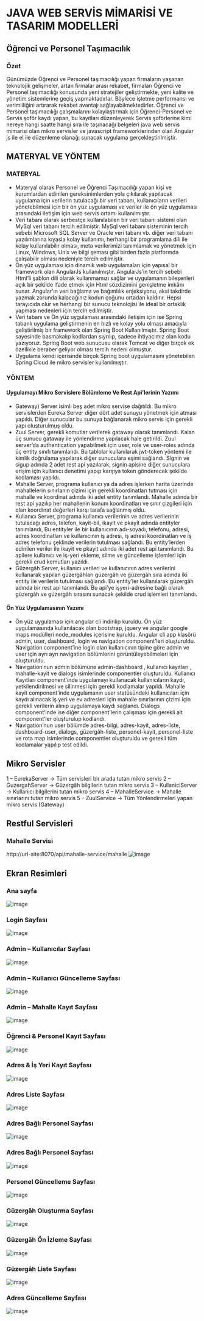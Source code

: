 # JAVA WEB SERVİS MİMARİSİ VE TASARIM MODELLERİ
## Öğrenci ve Personel Taşımacılık
### Özet
Günümüzde Öğrenci ve Personel taşımacılığı yapan firmaların yaşanan teknolojik gelişmeler, artan firmalar arası rekabet, firmaları Öğrenci ve Personel taşımacılığı konusunda yeni stratejiler geliştirmekte, yeni kalite ve yönetim sistemlerine geçiş yapmaktadırlar. Böylece işletme performansı ve verimliliğini artırarak rekabet avantajı sağlayabilmektedirler. Öğrenci ve Personel taşımacılığı çalışmalarını kolaylaştırmak için Öğrenci-Personel ve Servis şoför kaydı yapan, bu kayıtları düzenleyerek Servis şoförlerine kimi nereye hangi saatte hangi sıra ile taşınacağı belgeleri java web servis mimarisi olan mikro servisler ve javascript frameworklerinden olan Angular js ile el ile düzenleme olanağı sunacak uygulama gerçekleştirilmiştir.
## MATERYAL VE YÖNTEM
### MATERYAL
* Materyal olarak Personel ve Öğrenci Taşımacılığı yapan kişi ve kurumlardan edinilen gereksinimlerden yola çıkılarak yapılacak uygulama için verilerin tutulacağı bir veri tabanı, kullanıcıların verileri yönetebilmesi için bir ön yüz uygulaması ve veriler ile ön yüz uygulaması arasındaki iletişim için web servis ortamı kullanılmıştır.
* Veri tabanı olarak serbestçe kullanılabilen bir veri tabanı sistemi olan MySql veri tabanı tercih edilmiştir. MySql veri tabanı sisteminin tercih sebebi Microsoft SQL Server ve Oracle veri tabanı vb. diğer veri tabanı yazılımlarına kıyasla kolay kullanımı, herhangi bir programlama dili ile kolay kullanılabilir olması, meta verilerimizi tanımlamak ve yönetmek için Linux, Windows, Unix ve bilgi şeması gibi birden fazla platformda çalışabilir olması nedeniyle tercih edilmiştir.
* Ön yüz uygulaması için dinamik web uygulamaları için yapısal bir framework olan AngularJs kullanılmıştır. AngularJs’in tercih sebebi Html’li şablon dili olarak kullanmamızı sağlar ve uygulamanın bileşenleri açık bir şekilde ifade etmek için Html sözdizimini genişletme imkânı sunar. Angular'ın veri bağlama ve bağımlılık enjeksiyonu, aksi takdirde yazmak zorunda kalacağınız kodun çoğunu ortadan kaldırır. Hepsi tarayıcıda olur ve herhangi bir sunucu teknolojisi ile ideal bir ortaklık yapması nedenleri için tercih edilmiştir.
* Veri tabanı ve Ön yüz uygulaması arasındaki iletişim için ise Spring tabanlı uygulama geliştirmenin en hızlı ve kolay yolu olması amacıyla geliştirilmiş bir framework olan Spring Boot Kullanılmıştır. Spring Boot sayesinde basmakalıp kodlardan sıyrılıp, sadece ihtiyacımız olan kodu yazıyoruz. Spring Boot web sunucusu olarak Tomcat ve diğer birçok ek özellikle beraber geliyor olması tercih nedeni olmuştur.
* Uygulama kendi içerisinde birçok Spring boot uygulamasını yönetebilen Spring Cloud ile mikro servisler kullanılmıştır.
### YÖNTEM
#### Uygulamayı Mikro Servislere Bölümleme Ve Rest Api’lerinin Yazımı
* Gateway) Server isimli beş adet mikro servise dağıtıldı. Bu mikro servislerden Eureka Server diğer dört adet sunuyu yönetmek için atması yapıldı. Diğer sunucular bu sunuya bağlanarak mikro servis için gerekli yapı oluşturulmuş oldu.
* Zuul Server, gerekli komutlar verilerek gataway olarak tanımlandı. Kalan üç sunucu gataway ile yönlendirme yapılacak hale getirildi. Zuul server’da authentication yapabilmek için user, role ve user-roles adında üç entity sınıfı tanımlandı. Bu tablolar kullanılarak jwt-token yöntemi ile kimlik doğrulama yapılarak diğer sunuculara eşimi sağlandı. Signin ve sigup adında 2 adet rest api yazılarak, signin apisine diğer sunuculara erişim için kullanıcı denetimi yapıp karşıya token gönderecek şekilde kodlaması yapıldı.
* Mahalle Server, programa kullanıcı ya da adres işlerken harita üzerinde mahallelerin sınırlanın çizimi için gerekli koordinatları tutması için mahalle ve koordinat adında iki adet entity tanımlandı. Mahalle adında bir rest api yazılıp her mahallenin konum koordinatları ve sınır çizgileri için olan koordinat değerleri karşı tarafa sağlanmış oldu.
* Kullanıcı Server, programa kullanıcı verilerinin ve adres verilerinin tutulacağı adres, telefon, kayit-bil, ikayit ve pkayit adında entityler tanımlandı, Bu entityler ile bir kullanıcının adı-soyadı, telefonu, adresi, adres koordinatları ve kullanıcının iş adresi, iş adresi koordinatları ve iş adres telefonu şeklinde verilerin tutulması sağlandı. Bu entity’lerden edinilen veriler ile ikayit ve pkayit adında iki adet rest api tanımlandı. Bu apilere kullanıcı ve iş-yeri ekleme, silme ve güncelleme işlemleri için gerekli crud komutları yazıldı.
* Güzergâh Server, kullanıcı verileri ve kullanıcının adres verilerini kullanarak yapılan güzergâhları güzergâh ve güzergâh sıra adında iki entity ile verilerin tutulması sağlandı. Bu entity’ler kullanılarak güzergâh adında bir rest api tanımlandı. Bu api’ye işyeri-adresine bağlı olarak güzergâh ve güzergâh sırasını sunacak şekilde crud işlemleri tanımlandı.
#### Ön Yüz Uygulamasının Yazımı
* Ön yüz uygulaması için angular cli indirilip kuruldu. Ön yüz uygulamasında kullanılacak olan bootstrap, jquery ve angular google maps modülleri node_modules içerisine kuruldu.
Angular cli app klasörü admin, user, dashboard, login ve navigation component’leri oluşturuldu. Navigation component’ine login olan kullanıcının tipine göre admin ve user için ayrı ayrı navigation bölümlerini görüntüleyebilmeleri için oluşturuldu.
* Navigation’nun admin bölümüne admin-dashboard , kullanıcı kayıtları , mahalle-kayit ve dialogs isimlerinde componentler oluşturuldu. Kullanıcı Kayıtları component’inde uygulamayı kullanacak kullanıcıların kaydı, yetkilendirilmesi ve silinmesi için gerekli kodlamalar yapıldı. Mahalle kayit component’inde uygulamanın user statüsündeki kullanıcıları için kaydı alınacak iş yeri ve ev adresleri için mahalle sınırlarının çizimi için gerekli verilerin alınıp uygulamaya kaydı sağlandı. Dialogs component’inde ise diğer component’lerin çalışması için gerekli alt component’ler oluşturulup kodlandı. 
* Navigation’nun user bölümde adres-bilgi, adres-kayit, adres-liste, dashboard-user, dialogs, güzergâh-liste, personel-kayit, personel-liste ve rota map isimlerinde componentler oluşturuldu ve gerekli tüm kodlamalar yapılıp test edildi.

## Mikro Servisler
1 – EurekaServer -> Tüm servisleri bir arada tutan mikro servis
2 – GuzergahServer -> Güzergâh bilgilerin tutan mikro servis
3 – KullaniciServer -> Kullanıcı bilgilerini tutan mikro servis
4 – MahalleService -> Mahalle sınırlarını tutan mikro servis
5 – ZuulService -> Tüm Yönlendirmeleri yapan mikro servis (Gateway)

## Restful Servisleri

### Mahalle Servisi
http://url-site:8070/api/mahalle-service/mahalle
![image](https://user-images.githubusercontent.com/65366156/103134534-cf45f400-46c2-11eb-9baa-a9b66c599211.png)

## Ekran Resimleri
### Ana sayfa
![image](https://user-images.githubusercontent.com/65366156/102689449-438a1e80-420f-11eb-8132-53ef13590ec9.png)
### Login Sayfası
![image](https://user-images.githubusercontent.com/65366156/102689468-7207f980-420f-11eb-8009-cb01a2717453.png)
### Admin – Kullanıcılar Sayfası
![image](https://user-images.githubusercontent.com/65366156/102689477-7d5b2500-420f-11eb-8a57-7dfaecbe2da8.png)
### Admin – Kullanıcı Güncelleme Sayfası
![image](https://user-images.githubusercontent.com/65366156/102689487-89df7d80-420f-11eb-8595-2677b9634cdb.png)
### Admin – 	Mahalle Kayıt Sayfası
![image](https://user-images.githubusercontent.com/65366156/102689491-9368e580-420f-11eb-8949-cf1a855864ae.png)
### Öğrenci & Personel Kayıt Sayfası
![image](https://user-images.githubusercontent.com/65366156/102689506-b398a480-420f-11eb-9ddb-b190685be080.png)
###  Adres & İş Yeri Kayıt Sayfası
![image](https://user-images.githubusercontent.com/65366156/102689540-f5c1e600-420f-11eb-8a31-d9e7a6afe8e8.png)
### Adres Liste Sayfası
![image](https://user-images.githubusercontent.com/65366156/102689548-01151180-4210-11eb-9d2a-cbe750fe3d46.png)
### Adres Bağlı Personel Sayfası
![image](https://user-images.githubusercontent.com/65366156/102689552-0a9e7980-4210-11eb-96d0-aca6c20c6e22.png)
### Adres Bağlı Personel Sayfası
![image](https://user-images.githubusercontent.com/65366156/102689556-1427e180-4210-11eb-9cba-473c90844f32.png)
### Personel Güncelleme Sayfası
![image](https://user-images.githubusercontent.com/65366156/102689562-2144d080-4210-11eb-82c0-7c6b3905cf19.png)
### Güzergâh Oluşturma Sayfası
![image](https://user-images.githubusercontent.com/65366156/102689567-2d309280-4210-11eb-9a93-c89aa5c436b7.png)
### Güzergâh Ön İzleme Sayfası
![image](https://user-images.githubusercontent.com/65366156/102689575-37529100-4210-11eb-89ae-8527918ba48b.png)
### Güzergâh Liste Sayfası 
![image](https://user-images.githubusercontent.com/65366156/102689583-45081680-4210-11eb-8d18-6ff0036cbccc.png)
### Adres Güncelleme Sayfası
![image](https://user-images.githubusercontent.com/65366156/102689588-4d605180-4210-11eb-921a-a0de03d0d38c.png)


 
